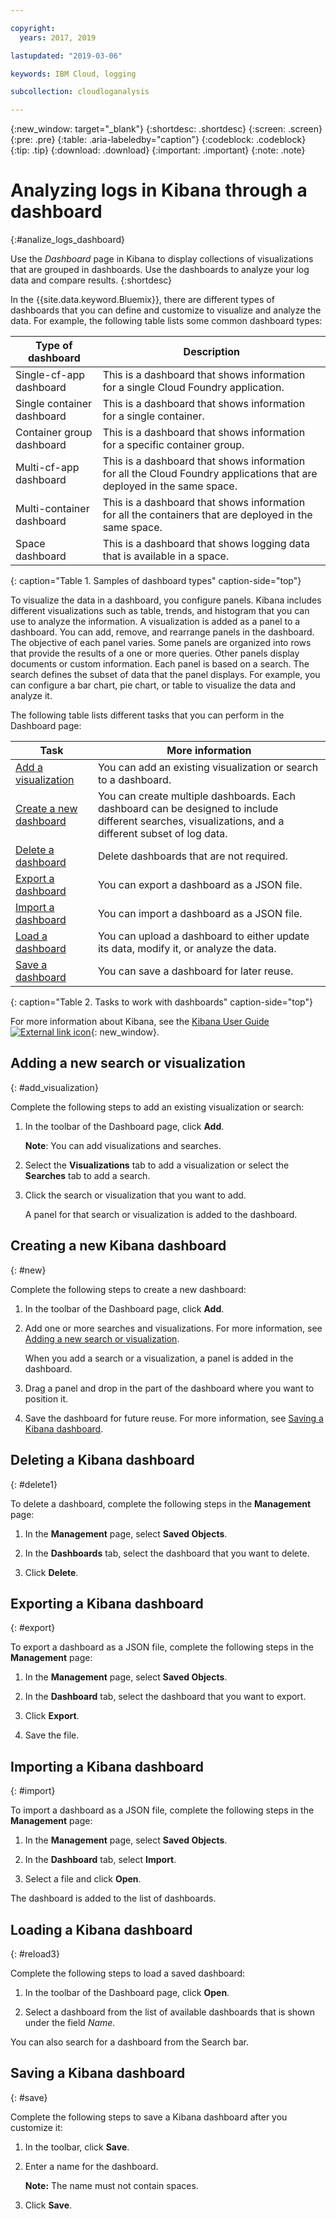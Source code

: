 ```yaml
---

copyright:
  years: 2017, 2019

lastupdated: "2019-03-06"

keywords: IBM Cloud, logging

subcollection: cloudloganalysis

---
```


{:new_window: target="_blank"}
{:shortdesc: .shortdesc}
{:screen: .screen}
{:pre: .pre}
{:table: .aria-labeledby="caption"}
{:codeblock: .codeblock}
{:tip: .tip}
{:download: .download}
{:important: .important}
{:note: .note}

# Analyzing logs in Kibana through a dashboard
{:#analize_logs_dashboard}

Use the *Dashboard* page in Kibana to display collections of visualizations that are grouped in dashboards. Use the dashboards to analyze your log data and compare results.
{:shortdesc}

In the {{site.data.keyword.Bluemix}}, there are different types of dashboards that you can define and customize to visualize and analyze the data. For example, the following table lists some common dashboard types:

| Type of dashboard | Description |
|-------------------|-------------|
| Single-cf-app dashboard | This is a dashboard that shows information for a single Cloud Foundry application. |
| Single container dashboard  | This is a dashboard that shows information for a single container.  |
| Container group dashboard  | This is a dashboard that shows information for a specific container group.  |
| Multi-cf-app dashboard | This is a dashboard that shows information for all the Cloud Foundry applications that are deployed in the same space.  | 
| Multi-container dashboard | This is a dashboard that shows information for all the containers that are deployed in the same space.  |
| Space dashboard | This is a dashboard that shows logging data that is available in a space.  | 
{: caption="Table 1. Samples of dashboard types" caption-side="top"}

To visualize the data in a dashboard, you configure panels. Kibana includes different visualizations such as table, trends, and histogram that you can use to analyze the information. A visualization is added as a panel to a dashboard. You can add, remove, and rearrange panels in the dashboard. The objective of each panel varies. Some panels are organized into rows that provide the results of a one or more queries. Other panels display documents or custom information. Each panel is based on a search. The search defines the subset of data that the panel displays. For example, you can configure a bar chart, pie chart, or table to visualize the data and analyze it.  

The following table lists different tasks that you can perform in the Dashboard page:

| Task | More information |
|------|------------------|
| [Add a visualization](/docs/services/CloudLogAnalysis/kibana/analize_logs_dashboard.html#add_visualization) | You can add an existing visualization or search to a dashboard.|
| [Create a new dashboard](/docs/services/CloudLogAnalysis/kibana/analize_logs_dashboard.html#new) | You can create multiple dashboards. Each dashboard can be designed to include different searches, visualizations, and a different subset of log data.  |
| [Delete a dashboard](/docs/services/CloudLogAnalysis/kibana/analize_logs_dashboard.html#delete) | Delete dashboards that are not required. |
| [Export a dashboard](/docs/services/CloudLogAnalysis/kibana/analize_logs_dashboard.html#export) | You can export a dashboard as a JSON file. |
| [Import a dashboard](/docs/services/CloudLogAnalysis/kibana/analize_logs_dashboard.html#import) | You can import a dashboard as a JSON file. |
| [Load a dashboard](/docs/services/CloudLogAnalysis/kibana/analize_logs_dashboard.html#reload3) | You can upload a dashboard to either update its data, modify it, or analyze the data. |
| [Save a dashboard](/docs/services/CloudLogAnalysis/kibana/analize_logs_dashboard.html#save) | You can save a dashboard for later reuse. |
{: caption="Table 2. Tasks to work with dashboards" caption-side="top"}

For more information about Kibana, see the [Kibana User Guide ![External link icon](../../../icons/launch-glyph.svg "External link icon")](https://www.elastic.co/guide/en/kibana/5.1/index.html){: new_window}.


## Adding a new search or visualization
{: #add_visualization}

Complete the following steps to add an existing visualization or search:

1. In the toolbar of the Dashboard page, click **Add**. 

    **Note**: You can add visualizations and searches. 

2. Select the **Visualizations** tab to add a visualization or select the **Searches** tab to add a search.

3. Click the search or visualization that you want to add.

    A panel for that search or visualization is added to the dashboard.

	
## Creating a new Kibana dashboard
{: #new}

Complete the following steps to create a new dashboard:

1. In the toolbar of the Dashboard page, click **Add**. 

2. Add one or more searches and visualizations. For more information, see [Adding a new search or visualization](/docs/services/CloudLogAnalysis/kibana/analize_logs_dashboard.html#add_visualization).

    When you add a search or a visualization, a panel is added in the dashboard.

3. Drag a panel and drop in the part of the dashboard where you want to position it.
 
4. Save the dashboard for future reuse. For more information, see [Saving a Kibana dashboard](/docs/services/CloudLogAnalysis/kibana/analize_logs_dashboard.html#save).


## Deleting a Kibana dashboard
{: #delete1}

To delete a dashboard, complete the following steps in the **Management** page:

1. In the **Management** page, select **Saved Objects**.

2. In the **Dashboards** tab, select the dashboard that you want to delete.

3. Click **Delete**.

## Exporting a Kibana dashboard
{: #export}

To export a dashboard as a JSON file, complete the following steps in the **Management** page:

1. In the **Management** page, select **Saved Objects**.

2. In the **Dashboard** tab, select the dashboard that you want to export.

3. Click **Export**.

4. Save the file.

## Importing a Kibana dashboard
{: #import}

To import a dashboard as a JSON file, complete the following steps in the **Management** page:

1. In the **Management** page, select **Saved Objects**.

2. In the **Dashboard** tab, select **Import**.

3. Select a file and click **Open**.

The dashboard is added to the list of dashboards.

## Loading a Kibana dashboard
{: #reload3}

Complete the following steps to load a saved dashboard:

1. In the toolbar of the Dashboard page, click **Open**.

2. Select a dashboard from the list of available dashboards that is shown under the field *Name*.

You can also search for a dashboard from the Search bar.

## Saving a Kibana dashboard
{: #save}

Complete the following steps to save a Kibana dashboard after you customize it:

1. In the toolbar, click **Save**.

2. Enter a name for the dashboard.

    **Note:** The name must not contain spaces.

3. Click **Save**.




